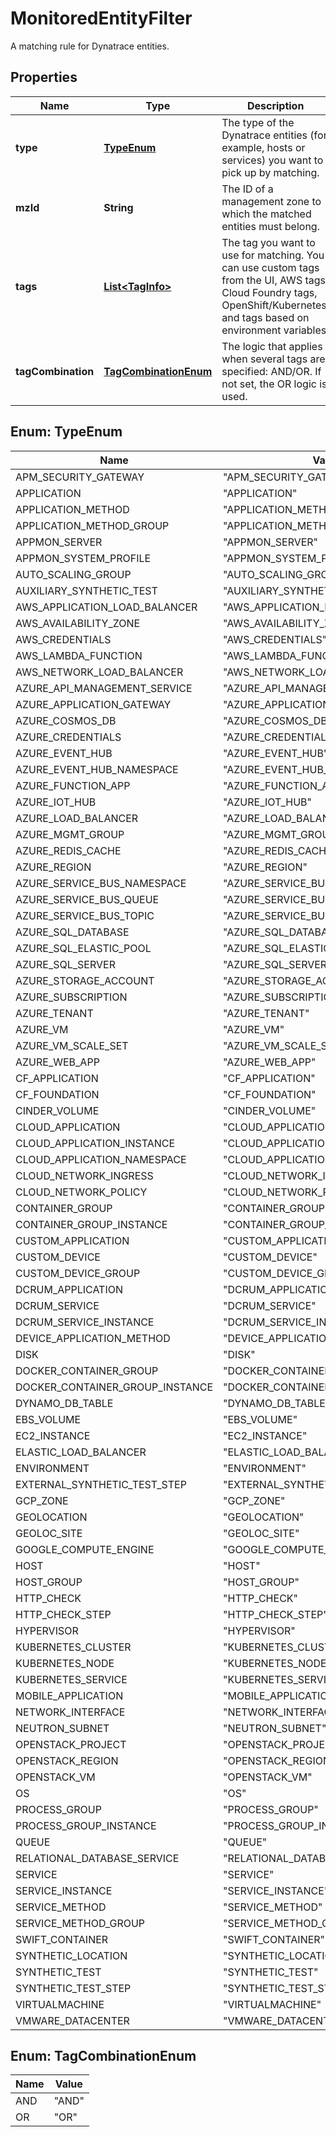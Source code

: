 

# MonitoredEntityFilter

A matching rule for Dynatrace entities.

## Properties

| Name | Type | Description | Notes |
|------------ | ------------- | ------------- | -------------|
|**type** | [**TypeEnum**](#TypeEnum) | The type of the Dynatrace entities (for example, hosts or services) you want to pick up by matching. |  [optional] |
|**mzId** | **String** | The ID of a management zone to which the matched entities must belong. |  [optional] |
|**tags** | [**List&lt;TagInfo&gt;**](TagInfo.md) | The tag you want to use for matching.   You can use custom tags from the UI, AWS tags, Cloud Foundry tags, OpenShift/Kubernetes, and tags based on environment variables. |  |
|**tagCombination** | [**TagCombinationEnum**](#TagCombinationEnum) | The logic that applies when several tags are specified: AND/OR.   If not set, the OR logic is used. |  [optional] |



## Enum: TypeEnum

| Name | Value |
|---- | -----|
| APM_SECURITY_GATEWAY | &quot;APM_SECURITY_GATEWAY&quot; |
| APPLICATION | &quot;APPLICATION&quot; |
| APPLICATION_METHOD | &quot;APPLICATION_METHOD&quot; |
| APPLICATION_METHOD_GROUP | &quot;APPLICATION_METHOD_GROUP&quot; |
| APPMON_SERVER | &quot;APPMON_SERVER&quot; |
| APPMON_SYSTEM_PROFILE | &quot;APPMON_SYSTEM_PROFILE&quot; |
| AUTO_SCALING_GROUP | &quot;AUTO_SCALING_GROUP&quot; |
| AUXILIARY_SYNTHETIC_TEST | &quot;AUXILIARY_SYNTHETIC_TEST&quot; |
| AWS_APPLICATION_LOAD_BALANCER | &quot;AWS_APPLICATION_LOAD_BALANCER&quot; |
| AWS_AVAILABILITY_ZONE | &quot;AWS_AVAILABILITY_ZONE&quot; |
| AWS_CREDENTIALS | &quot;AWS_CREDENTIALS&quot; |
| AWS_LAMBDA_FUNCTION | &quot;AWS_LAMBDA_FUNCTION&quot; |
| AWS_NETWORK_LOAD_BALANCER | &quot;AWS_NETWORK_LOAD_BALANCER&quot; |
| AZURE_API_MANAGEMENT_SERVICE | &quot;AZURE_API_MANAGEMENT_SERVICE&quot; |
| AZURE_APPLICATION_GATEWAY | &quot;AZURE_APPLICATION_GATEWAY&quot; |
| AZURE_COSMOS_DB | &quot;AZURE_COSMOS_DB&quot; |
| AZURE_CREDENTIALS | &quot;AZURE_CREDENTIALS&quot; |
| AZURE_EVENT_HUB | &quot;AZURE_EVENT_HUB&quot; |
| AZURE_EVENT_HUB_NAMESPACE | &quot;AZURE_EVENT_HUB_NAMESPACE&quot; |
| AZURE_FUNCTION_APP | &quot;AZURE_FUNCTION_APP&quot; |
| AZURE_IOT_HUB | &quot;AZURE_IOT_HUB&quot; |
| AZURE_LOAD_BALANCER | &quot;AZURE_LOAD_BALANCER&quot; |
| AZURE_MGMT_GROUP | &quot;AZURE_MGMT_GROUP&quot; |
| AZURE_REDIS_CACHE | &quot;AZURE_REDIS_CACHE&quot; |
| AZURE_REGION | &quot;AZURE_REGION&quot; |
| AZURE_SERVICE_BUS_NAMESPACE | &quot;AZURE_SERVICE_BUS_NAMESPACE&quot; |
| AZURE_SERVICE_BUS_QUEUE | &quot;AZURE_SERVICE_BUS_QUEUE&quot; |
| AZURE_SERVICE_BUS_TOPIC | &quot;AZURE_SERVICE_BUS_TOPIC&quot; |
| AZURE_SQL_DATABASE | &quot;AZURE_SQL_DATABASE&quot; |
| AZURE_SQL_ELASTIC_POOL | &quot;AZURE_SQL_ELASTIC_POOL&quot; |
| AZURE_SQL_SERVER | &quot;AZURE_SQL_SERVER&quot; |
| AZURE_STORAGE_ACCOUNT | &quot;AZURE_STORAGE_ACCOUNT&quot; |
| AZURE_SUBSCRIPTION | &quot;AZURE_SUBSCRIPTION&quot; |
| AZURE_TENANT | &quot;AZURE_TENANT&quot; |
| AZURE_VM | &quot;AZURE_VM&quot; |
| AZURE_VM_SCALE_SET | &quot;AZURE_VM_SCALE_SET&quot; |
| AZURE_WEB_APP | &quot;AZURE_WEB_APP&quot; |
| CF_APPLICATION | &quot;CF_APPLICATION&quot; |
| CF_FOUNDATION | &quot;CF_FOUNDATION&quot; |
| CINDER_VOLUME | &quot;CINDER_VOLUME&quot; |
| CLOUD_APPLICATION | &quot;CLOUD_APPLICATION&quot; |
| CLOUD_APPLICATION_INSTANCE | &quot;CLOUD_APPLICATION_INSTANCE&quot; |
| CLOUD_APPLICATION_NAMESPACE | &quot;CLOUD_APPLICATION_NAMESPACE&quot; |
| CLOUD_NETWORK_INGRESS | &quot;CLOUD_NETWORK_INGRESS&quot; |
| CLOUD_NETWORK_POLICY | &quot;CLOUD_NETWORK_POLICY&quot; |
| CONTAINER_GROUP | &quot;CONTAINER_GROUP&quot; |
| CONTAINER_GROUP_INSTANCE | &quot;CONTAINER_GROUP_INSTANCE&quot; |
| CUSTOM_APPLICATION | &quot;CUSTOM_APPLICATION&quot; |
| CUSTOM_DEVICE | &quot;CUSTOM_DEVICE&quot; |
| CUSTOM_DEVICE_GROUP | &quot;CUSTOM_DEVICE_GROUP&quot; |
| DCRUM_APPLICATION | &quot;DCRUM_APPLICATION&quot; |
| DCRUM_SERVICE | &quot;DCRUM_SERVICE&quot; |
| DCRUM_SERVICE_INSTANCE | &quot;DCRUM_SERVICE_INSTANCE&quot; |
| DEVICE_APPLICATION_METHOD | &quot;DEVICE_APPLICATION_METHOD&quot; |
| DISK | &quot;DISK&quot; |
| DOCKER_CONTAINER_GROUP | &quot;DOCKER_CONTAINER_GROUP&quot; |
| DOCKER_CONTAINER_GROUP_INSTANCE | &quot;DOCKER_CONTAINER_GROUP_INSTANCE&quot; |
| DYNAMO_DB_TABLE | &quot;DYNAMO_DB_TABLE&quot; |
| EBS_VOLUME | &quot;EBS_VOLUME&quot; |
| EC2_INSTANCE | &quot;EC2_INSTANCE&quot; |
| ELASTIC_LOAD_BALANCER | &quot;ELASTIC_LOAD_BALANCER&quot; |
| ENVIRONMENT | &quot;ENVIRONMENT&quot; |
| EXTERNAL_SYNTHETIC_TEST_STEP | &quot;EXTERNAL_SYNTHETIC_TEST_STEP&quot; |
| GCP_ZONE | &quot;GCP_ZONE&quot; |
| GEOLOCATION | &quot;GEOLOCATION&quot; |
| GEOLOC_SITE | &quot;GEOLOC_SITE&quot; |
| GOOGLE_COMPUTE_ENGINE | &quot;GOOGLE_COMPUTE_ENGINE&quot; |
| HOST | &quot;HOST&quot; |
| HOST_GROUP | &quot;HOST_GROUP&quot; |
| HTTP_CHECK | &quot;HTTP_CHECK&quot; |
| HTTP_CHECK_STEP | &quot;HTTP_CHECK_STEP&quot; |
| HYPERVISOR | &quot;HYPERVISOR&quot; |
| KUBERNETES_CLUSTER | &quot;KUBERNETES_CLUSTER&quot; |
| KUBERNETES_NODE | &quot;KUBERNETES_NODE&quot; |
| KUBERNETES_SERVICE | &quot;KUBERNETES_SERVICE&quot; |
| MOBILE_APPLICATION | &quot;MOBILE_APPLICATION&quot; |
| NETWORK_INTERFACE | &quot;NETWORK_INTERFACE&quot; |
| NEUTRON_SUBNET | &quot;NEUTRON_SUBNET&quot; |
| OPENSTACK_PROJECT | &quot;OPENSTACK_PROJECT&quot; |
| OPENSTACK_REGION | &quot;OPENSTACK_REGION&quot; |
| OPENSTACK_VM | &quot;OPENSTACK_VM&quot; |
| OS | &quot;OS&quot; |
| PROCESS_GROUP | &quot;PROCESS_GROUP&quot; |
| PROCESS_GROUP_INSTANCE | &quot;PROCESS_GROUP_INSTANCE&quot; |
| QUEUE | &quot;QUEUE&quot; |
| RELATIONAL_DATABASE_SERVICE | &quot;RELATIONAL_DATABASE_SERVICE&quot; |
| SERVICE | &quot;SERVICE&quot; |
| SERVICE_INSTANCE | &quot;SERVICE_INSTANCE&quot; |
| SERVICE_METHOD | &quot;SERVICE_METHOD&quot; |
| SERVICE_METHOD_GROUP | &quot;SERVICE_METHOD_GROUP&quot; |
| SWIFT_CONTAINER | &quot;SWIFT_CONTAINER&quot; |
| SYNTHETIC_LOCATION | &quot;SYNTHETIC_LOCATION&quot; |
| SYNTHETIC_TEST | &quot;SYNTHETIC_TEST&quot; |
| SYNTHETIC_TEST_STEP | &quot;SYNTHETIC_TEST_STEP&quot; |
| VIRTUALMACHINE | &quot;VIRTUALMACHINE&quot; |
| VMWARE_DATACENTER | &quot;VMWARE_DATACENTER&quot; |



## Enum: TagCombinationEnum

| Name | Value |
|---- | -----|
| AND | &quot;AND&quot; |
| OR | &quot;OR&quot; |



